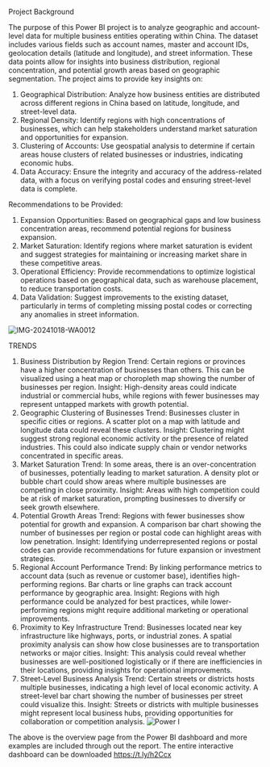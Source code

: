 
Project Background

The purpose of this Power BI project is to analyze geographic and account-level data for multiple business entities operating within China. The dataset includes various fields such as account names, master and account IDs, geolocation details (latitude and longitude), and street information. These data points allow for insights into business distribution, regional concentration, and potential growth areas based on geographic segmentation.
The project aims to provide key insights on:
1. Geographical Distribution: Analyze how business entities are distributed across different regions in China based on latitude, longitude, and street-level data.
2. Regional Density: Identify regions with high concentrations of businesses, which can help stakeholders understand market saturation and opportunities for expansion.
3. Clustering of Accounts: Use geospatial analysis to determine if certain areas house clusters of related businesses or industries, indicating economic hubs.
4. Data Accuracy: Ensure the integrity and accuracy of the address-related data, with a focus on verifying postal codes and ensuring street-level data is complete.

Recommendations to be Provided:
1. Expansion Opportunities: Based on geographical gaps and low business concentration areas, recommend potential regions for business expansion.
2. Market Saturation: Identify regions where market saturation is evident and suggest strategies for maintaining or increasing market share in these competitive areas.
3. Operational Efficiency: Provide recommendations to optimize logistical operations based on geographical data, such as warehouse placement, to reduce transportation costs.
4. Data Validation: Suggest improvements to the existing dataset, particularly in terms of completing missing postal codes or correcting any anomalies in street information.
 
![IMG-20241018-WA0012](https://github.com/user-attachments/assets/031b95de-f30d-42f8-956f-8ecf996b8ccd)


TRENDS
1. Business Distribution by Region
Trend: Certain regions or provinces have a higher concentration of businesses than others. This can be visualized using a heat map or choropleth map showing the number of businesses per region.
Insight: High-density areas could indicate industrial or commercial hubs, while regions with fewer businesses may represent untapped markets with growth potential.
2. Geographic Clustering of Businesses
Trend: Businesses cluster in specific cities or regions. A scatter plot on a map with latitude and longitude data could reveal these clusters.
Insight: Clustering might suggest strong regional economic activity or the presence of related industries. This could also indicate supply chain or vendor networks concentrated in specific areas.
3. Market Saturation
Trend: In some areas, there is an over-concentration of businesses, potentially leading to market saturation. A density plot or bubble chart could show areas where multiple businesses are competing in close proximity.
Insight: Areas with high competition could be at risk of market saturation, prompting businesses to diversify or seek growth elsewhere.
4. Potential Growth Areas
Trend: Regions with fewer businesses  show potential for growth and expansion. A comparison bar chart showing the number of businesses per region or postal code can highlight areas with low penetration.
Insight: Identifying underrepresented regions or postal codes can provide recommendations for future expansion or investment strategies.
5. Regional Account Performance
Trend: By linking performance metrics to account data (such as revenue or customer base), identifies high-performing regions. Bar charts or line graphs can track account performance by geographic area.
Insight: Regions with high performance could be analyzed for best practices, while lower-performing regions might require additional marketing or operational improvements.
6. Proximity to Key Infrastructure
Trend: Businesses  located near key infrastructure like highways, ports, or industrial zones. A spatial proximity analysis can show how close businesses are to transportation networks or major cities.
Insight: This analysis could reveal whether businesses are well-positioned logistically or if there are inefficiencies in their locations, providing insights for operational improvements.
7. Street-Level Business Analysis
Trend: Certain streets or districts hosts multiple businesses, indicating a high level of local economic activity. A street-level bar chart showing the number of businesses per street could visualize this.
Insight: Streets or districts with multiple businesses might represent local business hubs, providing opportunities for collaboration or competition analysis.
![Power I](https://github.com/user-attachments/assets/0349eae8-212d-4d62-8718-d179831ac247)

The above is the overview page from the Power BI dashboard and more examples are included through out the report. The entire interactive dashboard can be downloaded https://t.ly/h2Ccx
